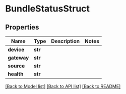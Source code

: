 # BundleStatusStruct

## Properties
Name | Type | Description | Notes
------------ | ------------- | ------------- | -------------
**device** | **str** |  | 
**gateway** | **str** |  | 
**source** | **str** |  | 
**health** | **str** |  | 

[[Back to Model list]](../README.md#documentation-for-models) [[Back to API list]](../README.md#documentation-for-api-endpoints) [[Back to README]](../README.md)

